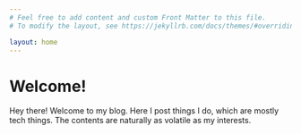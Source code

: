 ```yaml
---
# Feel free to add content and custom Front Matter to this file.
# To modify the layout, see https://jekyllrb.com/docs/themes/#overriding-theme-defaults

layout: home
---
```


# Welcome!

 Hey there! Welcome to my blog. Here I post things I do, which are mostly tech things. The contents are naturally as volatile as my interests.